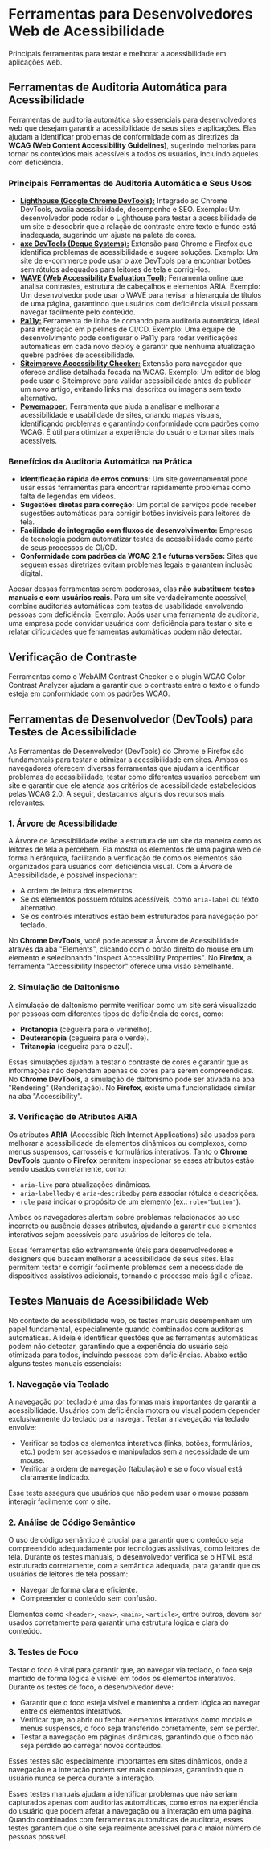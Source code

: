 
# Ferramentas para Desenvolvedores Web de Acessibilidade

Principais ferramentas para testar e melhorar a acessibilidade em aplicações web.

## Ferramentas de Auditoria Automática para Acessibilidade

Ferramentas de auditoria automática são essenciais para desenvolvedores web que desejam garantir a acessibilidade de seus sites e aplicações. Elas ajudam a identificar problemas de conformidade com as diretrizes da **WCAG (Web Content Accessibility Guidelines)**, sugerindo melhorias para tornar os conteúdos mais acessíveis a todos os usuários, incluindo aqueles com deficiência.

###  Principais Ferramentas de Auditoria Automática e Seus Usos

- [**Lighthouse (Google Chrome DevTools):**](https://developer.chrome.com/docs/lighthouse/overview?hl=pt-br) Integrado ao Chrome DevTools, avalia acessibilidade, desempenho e SEO. Exemplo: Um desenvolvedor pode rodar o Lighthouse para testar a acessibilidade de um site e descobrir que a relação de contraste entre texto e fundo está inadequada, sugerindo um ajuste na paleta de cores.
- [**axe DevTools (Deque Systems):**](https://www.deque.com/axe/devtools/) Extensão para Chrome e Firefox que identifica problemas de acessibilidade e sugere soluções. Exemplo: Um site de e-commerce pode usar o axe DevTools para encontrar botões sem rótulos adequados para leitores de tela e corrigi-los.
- [**WAVE (Web Accessibility Evaluation Tool):**](https://wave.webaim.org/) Ferramenta online que analisa contrastes, estrutura de cabeçalhos e elementos ARIA. Exemplo: Um desenvolvedor pode usar o WAVE para revisar a hierarquia de títulos de uma página, garantindo que usuários com deficiência visual possam navegar facilmente pelo conteúdo.
- [**Pa11y:**](https://pa11y.org/) Ferramenta de linha de comando para auditoria automática, ideal para integração em pipelines de CI/CD. Exemplo: Uma equipe de desenvolvimento pode configurar o Pa11y para rodar verificações automáticas em cada novo deploy e garantir que nenhuma atualização quebre padrões de acessibilidade.
- [**Siteimprove Accessibility Checker:**](https://www.siteimprove.com/toolkit/accessibility-checker/) Extensão para navegador que oferece análise detalhada focada na WCAG. Exemplo: Um editor de blog pode usar o Siteimprove para validar acessibilidade antes de publicar um novo artigo, evitando links mal descritos ou imagens sem texto alternativo.
- [**Powemapper:**](https://www.powermapper.com/) Ferramenta que ajuda a analisar e melhorar a acessibilidade e usabilidade de sites, criando mapas visuais, identificando problemas e garantindo conformidade com padrões como WCAG. É útil para otimizar a experiência do usuário e tornar sites mais acessíveis.
###  Benefícios da Auditoria Automática na Prática

-  **Identificação rápida de erros comuns:** Um site governamental pode usar essas ferramentas para encontrar rapidamente problemas como falta de legendas em vídeos.
-  **Sugestões diretas para correção:** Um portal de serviços pode receber sugestões automáticas para corrigir botões invisíveis para leitores de tela.
-  **Facilidade de integração com fluxos de desenvolvimento:** Empresas de tecnologia podem automatizar testes de acessibilidade como parte de seus processos de CI/CD.
-  **Conformidade com padrões da WCAG 2.1 e futuras versões:** Sites que seguem essas diretrizes evitam problemas legais e garantem inclusão digital.

Apesar dessas ferramentas serem poderosas, elas **não substituem testes manuais e com usuários reais**. Para um site verdadeiramente acessível, combine auditorias automáticas com testes de usabilidade envolvendo pessoas com deficiência. Exemplo: Após usar uma ferramenta de auditoria, uma empresa pode convidar usuários com deficiência para testar o site e relatar dificuldades que ferramentas automáticas podem não detectar.

## Verificação de Contraste

Ferramentas como o WebAIM Contrast Checker e o plugin WCAG Color Contrast Analyzer ajudam a garantir que o contraste entre o texto e o fundo esteja em conformidade com os padrões WCAG.

## Ferramentas de Desenvolvedor (DevTools) para Testes de Acessibilidade

As Ferramentas de Desenvolvedor (DevTools) do Chrome e Firefox são fundamentais para testar e otimizar a acessibilidade em sites. Ambos os navegadores oferecem diversas ferramentas que ajudam a identificar problemas de acessibilidade, testar como diferentes usuários percebem um site e garantir que ele atenda aos critérios de acessibilidade estabelecidos pelas WCAG 2.0. A seguir, destacamos alguns dos recursos mais relevantes:

### 1. Árvore de Acessibilidade

A Árvore de Acessibilidade exibe a estrutura de um site da maneira como os leitores de tela a percebem. Ela mostra os elementos de uma página web de forma hierárquica, facilitando a verificação de como os elementos são organizados para usuários com deficiência visual. Com a Árvore de Acessibilidade, é possível inspecionar:

- A ordem de leitura dos elementos.
- Se os elementos possuem rótulos acessíveis, como `aria-label` ou texto alternativo.
- Se os controles interativos estão bem estruturados para navegação por teclado.

No **Chrome DevTools**, você pode acessar a Árvore de Acessibilidade através da aba "Elements", clicando com o botão direito do mouse em um elemento e selecionando "Inspect Accessibility Properties". No **Firefox**, a ferramenta "Accessibility Inspector" oferece uma visão semelhante.

### 2. Simulação de Daltonismo

A simulação de daltonismo permite verificar como um site será visualizado por pessoas com diferentes tipos de deficiência de cores, como:

- **Protanopia** (cegueira para o vermelho).
- **Deuteranopia** (cegueira para o verde).
- **Tritanopia** (cegueira para o azul).

Essas simulações ajudam a testar o contraste de cores e garantir que as informações não dependam apenas de cores para serem compreendidas. No **Chrome DevTools**, a simulação de daltonismo pode ser ativada na aba "Rendering" (Renderização). No **Firefox**, existe uma funcionalidade similar na aba "Accessibility".

### 3. Verificação de Atributos ARIA

Os atributos **ARIA** (Accessible Rich Internet Applications) são usados para melhorar a acessibilidade de elementos dinâmicos ou complexos, como menus suspensos, carrosséis e formulários interativos. Tanto o **Chrome DevTools** quanto o **Firefox** permitem inspecionar se esses atributos estão sendo usados corretamente, como:

- `aria-live` para atualizações dinâmicas.
- `aria-labelledby` e `aria-describedby` para associar rótulos e descrições.
- `role` para indicar o propósito de um elemento (ex.: `role="button"`).

Ambos os navegadores alertam sobre problemas relacionados ao uso incorreto ou ausência desses atributos, ajudando a garantir que elementos interativos sejam acessíveis para usuários de leitores de tela.

Essas ferramentas são extremamente úteis para desenvolvedores e designers que buscam melhorar a acessibilidade de seus sites. Elas permitem testar e corrigir facilmente problemas sem a necessidade de dispositivos assistivos adicionais, tornando o processo mais ágil e eficaz.

## Testes Manuais de Acessibilidade Web

No contexto de acessibilidade web, os testes manuais desempenham um papel fundamental, especialmente quando combinados com auditorias automáticas. A ideia é identificar questões que as ferramentas automáticas podem não detectar, garantindo que a experiência do usuário seja otimizada para todos, incluindo pessoas com deficiências. Abaixo estão alguns testes manuais essenciais:

### 1. Navegação via Teclado

A navegação por teclado é uma das formas mais importantes de garantir a acessibilidade. Usuários com deficiência motora ou visual podem depender exclusivamente do teclado para navegar. Testar a navegação via teclado envolve:

- Verificar se todos os elementos interativos (links, botões, formulários, etc.) podem ser acessados e manipulados sem a necessidade de um mouse.
- Verificar a ordem de navegação (tabulação) e se o foco visual está claramente indicado.

Esse teste assegura que usuários que não podem usar o mouse possam interagir facilmente com o site.

### 2. Análise de Código Semântico

O uso de código semântico é crucial para garantir que o conteúdo seja compreendido adequadamente por tecnologias assistivas, como leitores de tela. Durante os testes manuais, o desenvolvedor verifica se o HTML está estruturado corretamente, com a semântica adequada, para garantir que os usuários de leitores de tela possam:

- Navegar de forma clara e eficiente.
- Compreender o conteúdo sem confusão.

Elementos como `<header>`, `<nav>`, `<main>`, `<article>`, entre outros, devem ser usados corretamente para garantir uma estrutura lógica e clara do conteúdo.

### 3. Testes de Foco

Testar o foco é vital para garantir que, ao navegar via teclado, o foco seja mantido de forma lógica e visível em todos os elementos interativos. Durante os testes de foco, o desenvolvedor deve:

- Garantir que o foco esteja visível e mantenha a ordem lógica ao navegar entre os elementos interativos.
- Verificar que, ao abrir ou fechar elementos interativos como modais e menus suspensos, o foco seja transferido corretamente, sem se perder.
- Testar a navegação em páginas dinâmicas, garantindo que o foco não seja perdido ao carregar novos conteúdos.

Esses testes são especialmente importantes em sites dinâmicos, onde a navegação e a interação podem ser mais complexas, garantindo que o usuário nunca se perca durante a interação.

Esses testes manuais ajudam a identificar problemas que não seriam capturados apenas com auditorias automáticas, como erros na experiência do usuário que podem afetar a navegação ou a interação em uma página. Quando combinados com ferramentas automáticas de auditoria, esses testes garantem que o site seja realmente acessível para o maior número de pessoas possível.